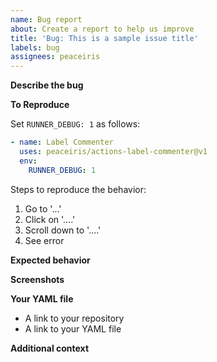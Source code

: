 ```yaml
---
name: Bug report
about: Create a report to help us improve
title: 'Bug: This is a sample issue title'
labels: bug
assignees: peaceiris
---
```


**Describe the bug**

<!-- A clear and concise description of what the bug is. -->

**To Reproduce**

Set `RUNNER_DEBUG: 1` as follows:

```yaml
- name: Label Commenter
  uses: peaceiris/actions-label-commenter@v1
  env:
    RUNNER_DEBUG: 1
```

Steps to reproduce the behavior:

1. Go to '...'
2. Click on '....'
3. Scroll down to '....'
4. See error

**Expected behavior**

<!-- A clear and concise description of what you expected to happen. -->

**Screenshots**

<!-- If applicable, add screenshots to help explain your problem. -->

**Your YAML file**

- A link to your repository
- A link to your YAML file

**Additional context**

<!-- Add any other context about the problem here. -->
